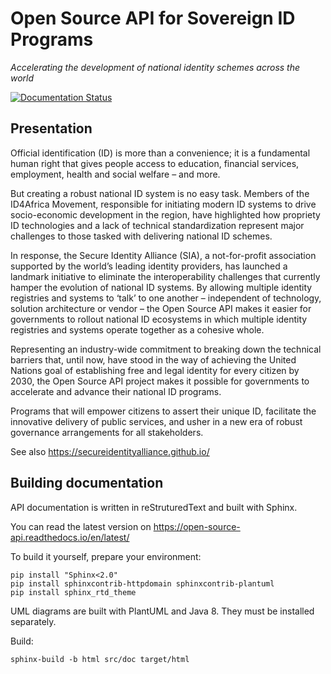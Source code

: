 # Open Source API for Sovereign ID Programs

_Accelerating the development of national identity schemes across the world_

[![Documentation Status](https://readthedocs.org/projects/open-source-api/badge/?version=latest)](https://open-source-api.readthedocs.io/en/latest/?badge=latest)

## Presentation

Official identification (ID) is more than a convenience; it is a fundamental human right that gives people access to education, financial services, employment, health and social welfare – and more. 

But creating a robust national ID system is no easy task. Members of the ID4Africa Movement, responsible for initiating modern ID systems to drive socio-economic development in the region, have highlighted how propriety ID technologies and a lack of technical standardization represent major challenges to those tasked with delivering national ID schemes. 

In response, the Secure Identity Alliance (SIA), a not-for-profit association supported by the world’s leading identity providers, has launched a landmark initiative to eliminate the interoperability challenges that currently hamper the evolution of national ID systems. 
By allowing multiple identity registries and systems to ‘talk’ to one another – independent of technology, solution architecture or vendor – the Open Source API makes it easier for governments to rollout national ID ecosystems in which multiple identity registries and systems operate together as a cohesive whole. 

Representing an industry-wide commitment to breaking down the technical barriers that, until now, have stood in the way of achieving the United Nations goal of establishing free and legal identity for every citizen by 2030, the Open Source API project makes it possible for governments to accelerate and advance their national ID programs. 

Programs that will empower citizens to assert their unique ID, facilitate the innovative delivery of public services, and usher in a new era of robust governance arrangements for all stakeholders.

See also https://secureidentityalliance.github.io/

## Building documentation

API documentation is written in reStruturedText and built with Sphinx.

You can read the latest version on https://open-source-api.readthedocs.io/en/latest/

To build it yourself, prepare your environment:
```
pip install "Sphinx<2.0"
pip install sphinxcontrib-httpdomain sphinxcontrib-plantuml
pip install sphinx_rtd_theme
```

UML diagrams are built with PlantUML and Java 8. They must be installed separately.

Build:
```
sphinx-build -b html src/doc target/html
```
